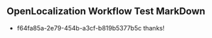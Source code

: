 ## OpenLocalization Workflow Test MarkDown
* f64fa85a-2e79-454b-a3cf-b819b5377b5c thanks!

<!--HONumber=Sep16_HO1-->


